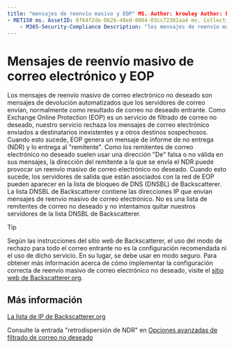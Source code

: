 ```yaml
---
title: "mensajes de reenvío masivo y EOP" MS. Author: krowley Author: kccross Manager: laurawi ms. Date: 12/9/2016 ms. Audience: ITPro ms. topic: article ms. Service: O365-seccomp ms. Custom: TN2DMC localization_priority: normal Search. appverid:
- MET150 ms. AssetID: 6f64f2de-D626-48ed-8084-03cc72301aa4 ms. Collection:
    - M365-Security-Compliance Description: "los mensajes de reenvío masivo son los mensajes de devolución automatizada que se envían por los servidores de correo, normalmente como resultado del correo no deseado entrante. El DNSBL es una lista de direcciones IP que envían mensajes de reenvío masivo. No es una lista de remitentes de correo no deseado y no se intenta quitar nuestros servidores del DNSBL de dispersión.
---
```


# <a name="backscatter-messages-and-eop"></a>Mensajes de reenvío masivo de correo electrónico y EOP

Los mensajes de reenvío masivo de correo electrónico no deseado son mensajes de devolución automatizados que los servidores de correo envían, normalmente como resultado de correo no deseado entrante. Como Exchange Online Protection (EOP) es un servicio de filtrado de correo no deseado, nuestro servicio rechaza los mensajes de correo electrónico enviados a destinatarios inexistentes y a otros destinos sospechosos. Cuando esto sucede, EOP genera un mensaje de informe de no entrega (NDR) y lo entrega al "remitente". Como los remitentes de correo electrónico no deseado suelen usar una dirección "De" falsa o no válida en sus mensajes, la dirección del remitente a la que se envía el NDR puede provocar un reenvío masivo de correo electrónico no deseado. Cuando esto sucede, los servidores de salida que están asociados con la red de EOP pueden aparecer en la lista de bloqueo de DNS (DNSBL) de Backscatterer. La lista DNSBL de Backscatterer contiene las direcciones IP que envían mensajes de reenvío masivo de correo electrónico. No es una lista de remitentes de correo no deseado y no intentamos quitar nuestros servidores de la lista DNSBL de Backscatterer. 
  
> [!TIP]
> Según las instrucciones del sitio web de Backscatterer, el uso del modo de rechazo para todo el correo entrante no es la configuración recomendada ni el uso de dicho servicio. En su lugar, se debe usar en modo seguro. Para obtener más información acerca de cómo implementar la configuración correcta de reenvío masivo de correo electrónico no deseado, visite el [sitio web de Backscatterer.org](http://www.backscatterer.org/?target=usage). 
  
## <a name="for-more-information"></a>Más información

[La lista de IP de Backscatterer.org](https://blogs.msdn.com/b/tzink/archive/2012/08/22/the-backscatterer-org-ip-list.aspx)
  
Consulte la entrada "retrodispersión de NDR" en [Opciones avanzadas de filtrado de correo no deseado](advanced-spam-filtering-asf-options.md)
  

